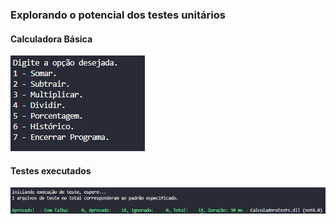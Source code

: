 ### Explorando o potencial dos testes unitários

#### Calculadora Básica

![Imagem do console](img\img1.png)

#### Testes executados

![Imagem do console](img\img2.png)